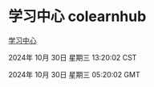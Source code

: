 # 学习中心 colearnhub
[学习中心](http://219.139.197.74:56308/colearnhub/)

2024年 10月 30日 星期三 13:20:02 CST

2024年 10月 30日 星期三 05:20:02 GMT
